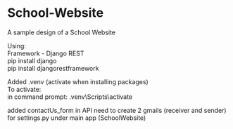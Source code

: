 # School-Website
A sample design of a School Website  

Using:  
Framework - Django REST  
pip install django  
pip install djangorestframework  

Added .venv (activate when installing packages)  
To activate:    
in command prompt: .venv\Scripts\activate  

added contactUs_form in API
need to create 2 gmails (receiver and sender) for settings.py under main app (SchoolWebsite)